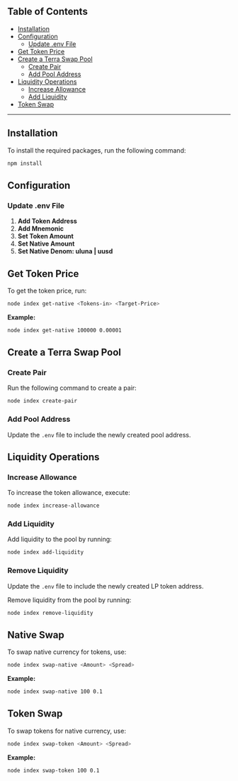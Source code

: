 ## Table of Contents

- [Installation](#installation)
- [Configuration](#configuration)
    - [Update .env File](#update-env-file)
- [Get Token Price](#get-token-price)
- [Create a Terra Swap Pool](#create-a-terra-swap-pool)
    - [Create Pair](#create-pair)
    - [Add Pool Address](#add-pool-address)
- [Liquidity Operations](#liquidity-operations)
    - [Increase Allowance](#increase-allowance)
    - [Add Liquidity](#add-liquidity)
- [Token Swap](#token-swap)

---

## Installation

To install the required packages, run the following command:

```bash
npm install
```

## Configuration

### Update .env File

1. **Add Token Address**
2. **Add Mnemonic**
3. **Set Token Amount**
4. **Set Native Amount**
5. **Set Native Denom: uluna | uusd**

## Get Token Price

To get the token price, run:

```bash
node index get-native <Tokens-in> <Target-Price>
```

**Example:**

```bash
node index get-native 100000 0.00001
```

## Create a Terra Swap Pool

### Create Pair

Run the following command to create a pair:

```bash
node index create-pair
```

### Add Pool Address

Update the `.env` file to include the newly created pool address.

## Liquidity Operations

### Increase Allowance

To increase the token allowance, execute:

```bash
node index increase-allowance
```

### Add Liquidity

Add liquidity to the pool by running:

```bash
node index add-liquidity
```

### Remove Liquidity

Update the `.env` file to include the newly created LP token address.

Remove liquidity from the pool by running:

```bash
node index remove-liquidity
```

## Native Swap

To swap native currency for tokens, use:

```bash
node index swap-native <Amount> <Spread>
```

**Example:**

```bash
node index swap-native 100 0.1
```

## Token Swap

To swap tokens for native currency, use:

```bash
node index swap-token <Amount> <Spread>
```

**Example:**

```bash
node index swap-token 100 0.1
```